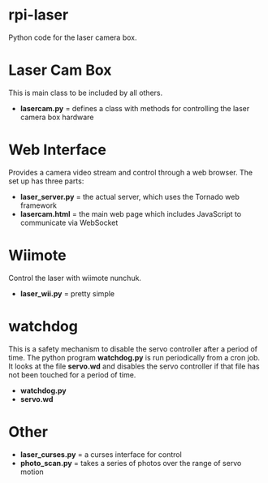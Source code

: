 rpi-laser
=========
Python code for the laser camera box.

Laser Cam Box
=============
This is main class to be included by all others.
* **lasercam.py** = defines a class with methods for controlling the laser camera box hardware

Web Interface
=============
Provides a camera video stream and control through a web browser. The set up has three parts:
* **laser_server.py** = the actual server, which uses the Tornado web framework
* **lasercam.html** = the main web page which includes JavaScript to communicate via WebSocket

Wiimote
=======
Control the laser with wiimote nunchuk.
* **laser_wii.py** = pretty simple

watchdog
========
This is a safety mechanism to disable the servo controller after a period of time. The python program **watchdog.py** is run
periodically from a cron job. It looks at the file **servo.wd** and disables the servo controller if that file has not been
touched for a period of time.
* **watchdog.py**
* **servo.wd**

Other
=====
* **laser_curses.py** = a curses interface for control
* **photo_scan.py** = takes a series of photos over the range of servo motion

